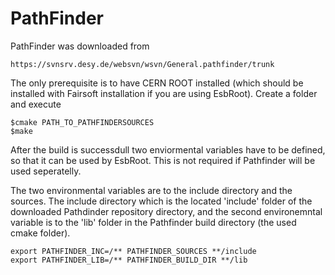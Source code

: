 # PathFinder

PathFinder was downloaded from 
```
https://svnsrv.desy.de/websvn/wsvn/General.pathfinder/trunk
```

The only prerequisite is to have CERN ROOT installed (which should be installed with Fairsoft installation if you are using EsbRoot).
Create a folder and execute 
```
$cmake PATH_TO_PATHFINDERSOURCES
$make
```
After the build is successdull two enviormental variables have to be defined, so that it can be used by EsbRoot.
This is not required if Pathfinder will be used seperatelly.

The two environmental variables are to the include directory and the sources.
The include directory which is the located 'include' folder of the downloaded Pathdinder repository 
directory, and the second environemntal variable is to the 'lib' folder in the Pathfinder build directory (the used cmake folder).
```
export PATHFINDER_INC=/** PATHFINDER_SOURCES **/include
export PATHFINDER_LIB=/** PATHFINDER_BUILD_DIR **/lib
```

